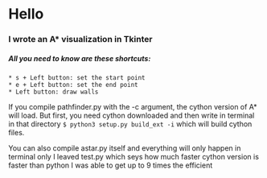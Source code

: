 # Hello
### I wrote an A* visualization in Tkinter

##### All you need to know are these shortcuts:
    * s + Left button: set the start point
    * e + Left button: set the end point
    * Left button: draw walls


If you compile pathfinder.py with the -c argument, the cython version of A* will load.
But first, you need cython downloaded and then write in terminal in that directory
`$ python3 setup.py build_ext -i`
which will build cython files.

You can also compile astar.py itself and everything will only happen in terminal only
I leaved test.py which seys how much faster cython version is faster than python
I was able to get up to 9 times the efficient